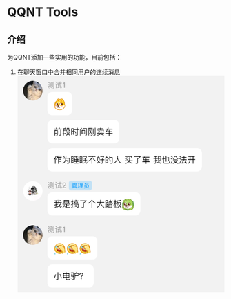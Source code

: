 # QQNT Tools

## 介绍

为QQNT添加一些实用的功能，目前包括：

1. 在聊天窗口中合并相同用户的连续消息
  ![](docs/images/README/20230514200253.png)